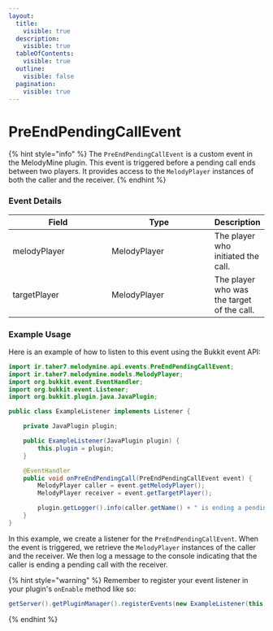 ```yaml
---
layout:
  title:
    visible: true
  description:
    visible: true
  tableOfContents:
    visible: true
  outline:
    visible: false
  pagination:
    visible: true
---
```


# PreEndPendingCallEvent

{% hint style="info" %}
The `PreEndPendingCallEvent` is a custom event in the MelodyMine plugin. This event is triggered before a pending call ends between two players. It provides access to the `MelodyPlayer` instances of both the caller and the receiver.
{% endhint %}

### Event Details

<table><thead><tr><th width="185">Field</th><th width="193">Type</th><th>Description</th></tr></thead><tbody><tr><td>melodyPlayer</td><td>MelodyPlayer</td><td>The player who initiated the call.</td></tr><tr><td>targetPlayer</td><td>MelodyPlayer</td><td>The player who was the target of the call.</td></tr></tbody></table>

### Example Usage

Here is an example of how to listen to this event using the Bukkit event API:

```java
import ir.taher7.melodymine.api.events.PreEndPendingCallEvent;
import ir.taher7.melodymine.models.MelodyPlayer;
import org.bukkit.event.EventHandler;
import org.bukkit.event.Listener;
import org.bukkit.plugin.java.JavaPlugin;

public class ExampleListener implements Listener {

    private JavaPlugin plugin;

    public ExampleListener(JavaPlugin plugin) {
        this.plugin = plugin;
    }

    @EventHandler
    public void onPreEndPendingCall(PreEndPendingCallEvent event) {
        MelodyPlayer caller = event.getMelodyPlayer();
        MelodyPlayer receiver = event.getTargetPlayer();

        plugin.getLogger().info(caller.getName() + " is ending a pending call with " + receiver.getName());
    }
}
```

In this example, we create a listener for the `PreEndPendingCallEvent`. When the event is triggered, we retrieve the `MelodyPlayer` instances of the caller and the receiver. We then log a message to the console indicating that the caller is ending a pending call with the receiver.

{% hint style="warning" %}
Remember to register your event listener in your plugin's `onEnable` method like so:

```java
getServer().getPluginManager().registerEvents(new ExampleListener(this), this);
```
{% endhint %}
